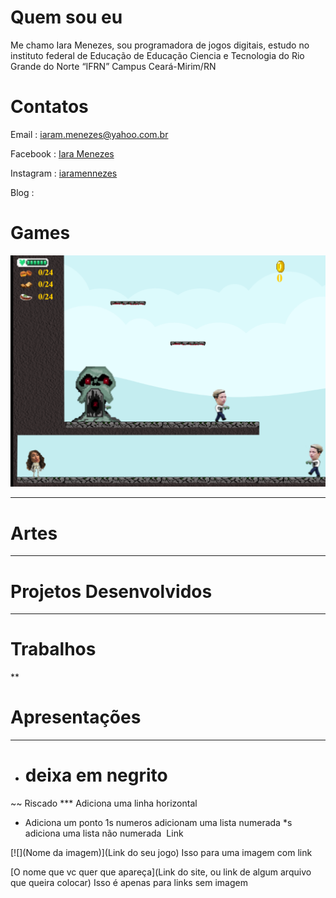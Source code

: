# Quem sou eu

Me chamo Iara Menezes, sou programadora de jogos digitais, estudo no instituto federal de Educação de Educação Ciencia e Tecnologia do Rio Grande do Norte “IFRN” Campus Ceará-Mirim/RN

# Contatos

Email :  iaram.menezes@yahoo.com.br

Facebook : [Iara Menezes](https://www.facebook.com/iaramennezes)

Instagram : [iaramennezes]()

Blog : []()

# Games

[![](Jogo1.png)](https://iaramenezes.github.io/JogoOficial/)


***

# Artes

***

# Projetos Desenvolvidos

***

# Trabalhos

**

# Apresentações

***

- # deixa em negrito
~~ Riscado
*** Adiciona uma linha horizontal
* Adiciona um ponto
1s numeros adicionam uma lista numerada
*s adiciona uma lista não numerada
![]() Link

[![](Nome da imagem)](Link do seu jogo) Isso para uma imagem com link

[O nome que vc quer que apareça](Link do site, ou link de algum arquivo que queira colocar) Isso é apenas para links sem imagem







